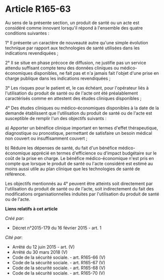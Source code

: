 # Article R165-63

Au sens de la présente section, un produit de santé ou un acte est considéré comme innovant lorsqu'il répond à l'ensemble des
quatre conditions suivantes : 

1° Il présente un caractère de nouveauté autre qu'une simple évolution technique par rapport aux technologies de santé
utilisées dans les indications revendiquées ; 

2° Il se situe en phase précoce de diffusion, ne justifie pas un service attendu suffisant compte tenu des données cliniques
ou médico-économiques disponibles, ne fait pas et n'a jamais fait l'objet d'une prise en charge publique dans les indications
revendiquées ; 

3° Les risques pour le patient et, le cas échéant, pour l'opérateur liés à l'utilisation du produit de santé ou de l'acte ont
été préalablement caractérisés comme en attestent des études cliniques disponibles ; 

4° Des études cliniques ou médico-économiques disponibles à la date de la demande établissent que l'utilisation du produit de
santé ou de l'acte est susceptible de remplir l'un des objectifs suivants : 

a) Apporter un bénéfice clinique important en termes d'effet thérapeutique, diagnostique ou pronostique, permettant de
satisfaire un besoin médical non couvert ou insuffisamment couvert ; 

b) Réduire les dépenses de santé, du fait d'un bénéfice médico-économique apprécié en termes d'efficience ou d'impact
budgétaire sur le coût de la prise en charge. Le bénéfice médico-économique n'est pris en compte que lorsque le produit de
santé ou l'acte considéré est estimé au moins aussi utile au plan clinique que les technologies de santé de référence. 

Les objectifs mentionnés au 4° peuvent être atteints soit directement par l'utilisation du produit de santé ou de l'acte,
soit indirectement du fait des modifications organisationnelles induites par l'utilisation du produit de santé ou de l'acte.

**Liens relatifs à cet article**

_Créé par_:

  - Décret n°2015-179 du 16 février 2015 - art. 1

_Cité par_:

  - Arrêté du 12 juin 2015 - art. (V)
  - Arrêté du 30 mars 2018 (V)
  - Code de la sécurité sociale. - art. R165-66 (V)
  - Code de la sécurité sociale. - art. R165-67 (V)
  - Code de la sécurité sociale. - art. R165-68 (V)
  - Code de la sécurité sociale. - art. R165-70 (V)
